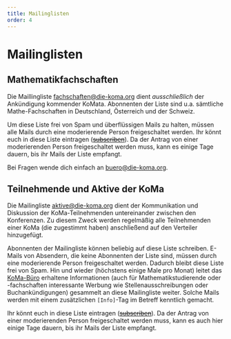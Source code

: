 ```yaml
---
title: Mailinglisten
order: 4
---
```


# Mailinglisten

## Mathematikfachschaften

Die Maillingliste <fachschaften@die-koma.org> dient _ausschließlich_ der Ankündigung kommender KoMata. Abonnenten der Liste sind u.a. sämtliche Mathe-Fachschaften in Deutschland, Österreich und der Schweiz.

Um diese Liste frei von Spam und überflüssigen Mails zu halten, müssen alle Mails durch eine moderierende Person freigeschaltet werden. Ihr könnt euch in diese Liste eintragen ([~~subscriben~~](https://lists.fs.tum.de/postorius/lists/komaliste.fs.tum.de/)). Da der Antrag von einer moderierenden Person freigeschaltet werden muss, kann es einige Tage dauern, bis ihr Mails der Liste empfangt.

Bei Fragen wende dich einfach an <buero@die-koma.org>.

## Teilnehmende und Aktive der KoMa

Die Mailingliste <aktive@die-koma.org> dient der Kommunikation und Diskussion der KoMa-Teilnehmenden untereinander zwischen den Konferenzen. Zu diesem Zweck werden regelmäßig alle Teilnehmenden einer KoMa (die zugestimmt haben) anschließend auf den Verteiler hinzugefügt.

Abonnenten der Mailingliste können beliebig auf diese Liste schreiben. E-Mails von Absendern, die keine Abonnenten der Liste sind, müssen durch eine moderierende Person freigeschaltet werden. Dadurch bleibt diese Liste frei von Spam. Hin und wieder (höchstens einige Male pro Monat) leitet das [KoMa-Büro](/kommunikation/koma-buero/) erhaltene Informationen (auch für Mathematikstudierende oder -fachschaften interessante Werbung wie Stellenausschreibungen oder Buchankündigungen) gesammelt an diese Mailingliste weiter. Solche Mails werden mit einem zusätzlichen `[Info]`-Tag im Betreff kenntlich gemacht.

Ihr könnt euch in diese Liste eintragen ([~~subscriben~~](https://lists.fs.tum.de/postorius/lists/komaforum.fs.tum.de/)). Da der Antrag von einer moderierenden Person freigeschaltet werden muss, kann es auch hier einige Tage dauern, bis ihr Mails der Liste empfangt.
